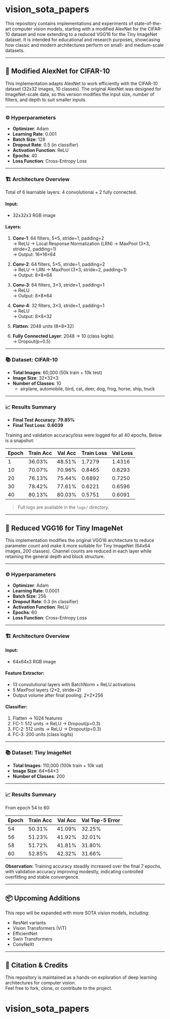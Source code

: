 # vision_sota_papers

This repository contains implementations and experiments of state-of-the-art computer vision models, starting with a modified AlexNet for the CIFAR-10 dataset and now extending to a reduced VGG16 for the Tiny ImageNet dataset. It is intended for educational and research purposes, showcasing how classic and modern architectures perform on small- and medium-scale datasets.

---

## 📌 Modified AlexNet for CIFAR-10

This implementation adapts AlexNet to work efficiently with the CIFAR-10 dataset (32x32 images, 10 classes). The original AlexNet was designed for ImageNet-scale data, so this version modifies the input size, number of filters, and depth to suit smaller inputs.

---

### ⚙️ Hyperparameters

- **Optimizer**: Adam  
- **Learning Rate**: 0.001  
- **Batch Size**: 128  
- **Dropout Rate**: 0.5 (in classifier)  
- **Activation Function**: ReLU  
- **Epochs**: 40  
- **Loss Function**: Cross-Entropy Loss

---

### 🏗 Architecture Overview

Total of 6 learnable layers: 4 convolutional + 2 fully connected.

#### Input:
- 32x32x3 RGB image

#### Layers:

1. **Conv-1**: 64 filters, 5×5, stride=1, padding=2  
   → ReLU → Local Response Normalization (LRN) → MaxPool (3×3, stride=2, padding=1)  
   → Output: 16×16×64

2. **Conv-2**: 64 filters, 5×5, stride=1, padding=2  
   → ReLU → LRN → MaxPool (3×3, stride=2, padding=1)  
   → Output: 8×8×64

3. **Conv-3**: 64 filters, 3×3, stride=1, padding=1  
   → ReLU  
   → Output: 8×8×64

4. **Conv-4**: 32 filters, 3×3, stride=1, padding=1  
   → ReLU  
   → Output: 8×8×32

5. **Flatten**: 2048 units (8×8×32)

6. **Fully Connected Layer**: 2048 → 10 (class logits)  
   → Dropout(p=0.5)

---

### 📚 Dataset: CIFAR-10

- **Total Images**: 60,000 (50k train + 10k test)  
- **Image Size**: 32×32×3  
- **Number of Classes**: 10  
  - airplane, automobile, bird, cat, deer, dog, frog, horse, ship, truck

---

### 📈 Results Summary

- **Final Test Accuracy**: **79.85%**
- **Final Test Loss**: **0.6039**

Training and validation accuracy/loss were logged for all 40 epochs. Below is a snapshot:

| Epoch | Train Acc | Val Acc | Train Loss | Val Loss |
|-------|-----------|---------|------------|----------|
| 1     | 36.03%    | 48.51%  | 1.7279     | 1.4316   |
| 10    | 70.07%    | 70.96%  | 0.8465     | 0.8293   |
| 20    | 76.13%    | 75.44%  | 0.6892     | 0.7250   |
| 30    | 78.42%    | 77.61%  | 0.6221     | 0.6596   |
| 40    | 80.13%    | 80.03%  | 0.5751     | 0.6091   |

> Full logs are available in the `logs/` directory.

---

## 📌 Reduced VGG16 for Tiny ImageNet

This implementation modifies the original VGG16 architecture to reduce parameter count and make it more suitable for Tiny ImageNet (64x64 images, 200 classes). Channel counts are reduced in each layer while retaining the general depth and block structure.

---

### ⚙️ Hyperparameters

- **Optimizer**: Adam  
- **Learning Rate**: 0.0001  
- **Batch Size**: 256  
- **Dropout Rate**: 0.3 (in classifier)  
- **Activation Function**: ReLU  
- **Epochs**: 60  
- **Loss Function**: Cross-Entropy Loss

---

### 🏗 Architecture Overview

#### Input:
- 64x64x3 RGB image

#### Feature Extractor:
- 13 convolutional layers with BatchNorm + ReLU activations  
- 5 MaxPool layers (2×2, stride=2)  
- Output volume after final pooling: 2×2×256

#### Classifier:
1. Flatten → 1024 features  
2. FC-1: 512 units → ReLU → Dropout(p=0.3)  
3. FC-2: 512 units → ReLU → Dropout(p=0.3)  
4. FC-3: 200 units (class logits)

---

### 📚 Dataset: Tiny ImageNet

- **Total Images**: 110,000 (100k train + 10k val)  
- **Image Size**: 64×64×3  
- **Number of Classes**: 200

---

### 📈 Results Summary

From epoch 54 to 60:

| Epoch | Train Acc | Val Acc | Val Top-5 Error |
|-------|-----------|---------|-----------------|
| 54    | 50.31%    | 41.09%  | 32.25%          |
| 56    | 51.23%    | 41.92%  | 32.01%          |
| 58    | 51.72%    | 41.81%  | 31.80%          |
| 60    | 52.85%    | 42.32%  | 31.66%          |

**Observation:** Training accuracy steadily increased over the final 7 epochs, with validation accuracy improving modestly, indicating controlled overfitting and stable convergence.

---

## 📦 Upcoming Additions

This repo will be expanded with more SOTA vision models, including:

- ResNet variants
- Vision Transformers (ViT)
- EfficientNet
- Swin Transformers
- ConvNeXt

---

## 🧠 Citation & Credits

This repository is maintained as a hands-on exploration of deep learning architectures for computer vision.  
Feel free to fork, clone, or contribute to the project.
# vision_sota_papers
